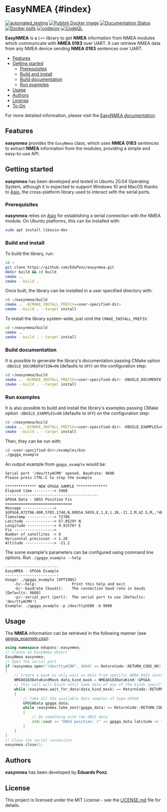# EasyNMEA {#index}

[![automated_testing](https://github.com/EduPonz/easynmea/actions/workflows/automated_testing.yml/badge.svg?branch=main)](https://github.com/EduPonz/easynmea/actions/workflows/automated_testing.yml)
[![Publish Docker image](https://github.com/EduPonz/easynmea/actions/workflows/publish_docker_image.yml/badge.svg)](https://github.com/EduPonz/easynmea/actions/workflows/publish_docker_image.yml)
[![Documentation Status](https://readthedocs.org/projects/easynmea/badge/?version=latest)](https://easynmea.readthedocs.io/en/latest/?badge=latest)
[![Docker pulls](https://img.shields.io/docker/pulls/eduponz/easynmea.svg)](https://hub.docker.com/repository/docker/eduponz/easynmea)
[![codecov](https://codecov.io/gh/EduPonz/easynmea/branch/main/graph/badge.svg?token=S3Q0EIDO85)](https://codecov.io/gh/EduPonz/easynmea)
[![CodeQL](https://github.com/EduPonz/easynmea/actions/workflows/codeql-analysis.yml/badge.svg)](https://github.com/EduPonz/easynmea/actions/workflows/codeql-analysis.yml)

**EasyNMEA** is a `C++` library to get **NMEA** information from NMEA modules which communicate with **NMEA 0183** over UART.
It can retrieve NMEA data from any NMEA device sending **NMEA 0183** sentences over UART.

* [Features](#features)
* [Getting started](#getting-started)
    * [Prerequisites](#prerequisites)
    * [Build and install](#build-and-install)
    * [Build documentation](#build-documentation)
    * [Run examples](#run-examples)
* [Usage](#usage)
* [Authors](#authors)
* [License](#license)
* [To-Do](#to-do)

For more detailed information, please visit the [EasyNMEA documentation](https://easynmea-docs.readthedocs.io/).

## Features

**easynmea** provides the `EasyNmea` class, which uses **NMEA 0183** sentences to extract **NMEA** information from the modules, providing a simple and easy-to-use API.

## Getting started

**easynmea** has been developed and tested in Ubuntu 20.04 Operating System, although it is expected to support Windows 10 and MacOS thanks to [Asio](https://github.com/chriskohlhoff/asio), the cross-platform library used to interact with the serial ports.

### Prerequisites

**easynmea** relies on [Asio](https://github.com/chriskohlhoff/asio) for establishing a serial connection with the NMEA module.
On Ubuntu platforms, this can be installed with:

```bash
sudo apt install libasio-dev
```

### Build and install

To build the library, run:

```bash
cd ~
git clone https://github.com/EduPonz/easynmea.git
mkdir build && cd build
cmake ..
cmake --build .
```

Once built, the library can be installed in a user specified directory with:

```bash
cd ~/easynmea/build
cmake .. -DCMAKE_INSTALL_PREFIX=<user-specified-dir>
cmake --build . --target install
```

To install the library system-wide, just omit the `CMAKE_INSTALL_PREFIX`:

```bash
cd ~/easynmea/build
cmake ..
cmake --build . --target install
```

### Build documentation

It is possible to generate the library's documentation passing CMake option `-DBUILD_DOCUMENTATION=0N` (defaults to `OFF`) on the configuration step:

```bash
cd ~/easynmea/build
cmake .. -DCMAKE_INSTALL_PREFIX=<user-specified-dir> -DBUILD_DOCUMENTATION=ON
cmake --build . --target install
```

### Run examples

It is also possible to build and install the library's examples passing CMake option `-DBUILD_EXAMPLES=ON` (defaults to `OFF`) on the configuration step:

```bash
cd ~/easynmea/build
cmake .. -DCMAKE_INSTALL_PREFIX=<user-specified-dir> -DBUILD_EXAMPLES=ON
cmake --build . --target install
```

Then, they can be run with:

```bash
cd <user-specified-dir>/examples/bin
./gpgga_example
```

An output example from `gpgga_example` would be:

```
Serial port '/dev/ttyACM0' opened. Baudrate: 9600
Please press CTRL-C to stop the example

************** NEW GPGGA SAMPLE **************
Elapsed time ---------> 3468
------------------------------------------
GPGGA Data - GNSS Position Fix
==============================
Message --------------> $GPGGA,072706.000,5703.1740,N,00954.9459,E,1,8,1.28,-21.2,M,42.5,M,,*4E
Timestamp ------------> 72706
Latitude -------------> 57.0529º N
Longitude ------------> 9.91576º E
Fix ------------------>
Number of satellites -> 8
Horizontal precision -> 1.28
Altitude -------------> -21.2
```

The some example's parameters can be configured using command line options.
Run `./gpgga_example --help`

```
------------------------
EasyNMEA - GPGGA Example
------------------------
Usage: ./gpgga_example [OPTIONS]
    -h/--help:                Print this help and exit
    -b/--baudrate [bauds]:    The connection baud rate in bauds [Defaults: 9600]
    -p/--serial_port [port]:  The serial port to use [Defaults: 'dev/ttyACM0']
Example: ./gpgga_example -p /dev/ttyUSB0 -b 9600
```

## Usage

The **NMEA** information can be retrieved in the following manner (see [gpgga_example.cpp](examples/gpgga_example.cpp)):

```c++
using namespace eduponz::easynmea;
// Create an EasyNmea object
EasyNmea easynmea;
// Open the serial port
if (easynmea.open("/dev/ttyACM0", 9600) == ReturnCode::RETURN_CODE_OK)
{
    // Create a mask to only wait on data from specific NMEA 0183 sentences
    NMEA0183DataKindMask data_kind_mask = NMEA0183DataKind::GPGGA;
    // This call will block until some data of any of the kinds specified in the mask is available.
    while (easynmea.wait_for_data(data_kind_mask) == ReturnCode::RETURN_CODE_OK)
    {
        // Take all the available data samples of type GPGGA
        GPGGAData gpgga_data;
        while (easynmea.take_next(gpgga_data) == ReturnCode::RETURN_CODE_OK)
        {
            // Do something with the GNSS data
            std::cout << "GNSS position: (" << gpgga_data.latitude << "; " << gpgga_data.longitude << ")" << std::endl;
        }
    }
}
// Close the serial connection
easynmea.close();
```

## Authors

**easynmea** has been developed by **Eduardo Ponz**.

## License

This project is licensed under the MIT License - see the [LICENSE.md](LICENSE.md) file for details.
